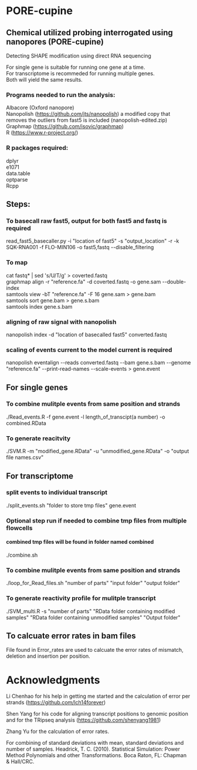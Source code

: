 # PORE-cupine
## Chemical utilized probing interrogated using nanopores (PORE-cupine)
 Detecting SHAPE modification using direct RNA sequencing

For single gene is suitable for running one gene at a time.  
For transcriptome is recommeded for running multiple genes.  
Both will yield the same results.  

### Programs needed to run the analysis:
Albacore (Oxford nanopore)  
Nanopolish (https://github.com/jts/nanopolish) a modified copy that removes the outliers from fast5 is included (nanopolish-edited.zip)   
Graphmap (https://github.com/isovic/graphmap)  
R (https://www.r-project.org/)  

### R packages required:
dplyr  
e1071  
data.table  
optparse  
Rcpp  


## Steps:

### To basecall raw fast5, output for both fast5 and fastq is required 
read_fast5_basecaller.py -i "location of fast5" -s "output_location" -r -k SQK-RNA001 -f FLO-MIN106 -o fast5,fastq --disable_filtering

### To map
cat fastq* | sed 's/U/T/g' > coverted.fastq  
graphmap align -r "reference.fa" -d coverted.fastq -o gene.sam  --double-index  
samtools view -bT "reference.fa" -F 16 gene.sam > gene.bam  
samtools sort gene.bam > gene.s.bam  
samtools index gene.s.bam  

### aligning of raw signal with nanopolish
nanopolish index -d "location of basecalled fast5" converted.fastq
### scaling of events current to the model current is required
nanopolish eventalign  --reads converted.fastq --bam gene.s.bam --genome "reference.fa" --print-read-names --scale-events > gene.event

## For single genes
### To combine mulitple events from same position and strands
./Read_events.R -f gene.event -l length_of_transcipt(a number) -o combined.RData

### To generate reacitvity
./SVM.R -m "modified_gene.RData" -u "unmodified_gene.RData" -o "output file names.csv"

## For transcriptome

### split events to individual transcript
./split_events.sh "folder to store tmp files" gene.event

### Optional step run if needed to combine tmp files from multiple flowcells
#### combined tmp files will be found in folder named combined
./combine.sh 

### To combine mulitple events from same position and strands
./loop_for_Read_files.sh "number of parts" "input folder" "output folder"

### To generate reactivity profile for mulitple transcript
./SVM_multi.R -s "number of parts" "RData folder containing modified samples" "RData folder containing unmodified samples" "Output folder"

## To calcuate error rates in bam files
File found in Error_rates are used to calcuate the error rates of mismatch, deletion and insertion per position.

# Acknowledgments
Li Chenhao for his help in getting me started and the calculation of error per strands (https://github.com/lch14forever)

Shen Yang for his code for aligning transcript positions to genomic position and for the TRipseq analysis (https://github.com/shenyang1981) 

Zhang Yu for the calculation of error rates.

For combining of standard deviations with mean, standard deviations and number of samples. Headrick, T. C. (2010). Statistical Simulation: Power Method Polynomials and other Transformations. Boca Raton, FL: Chapman & Hall/CRC.
